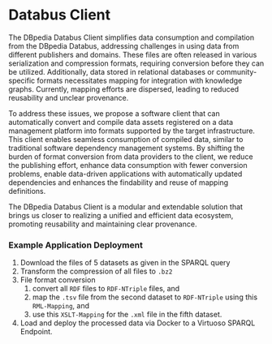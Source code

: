 # Databus Client

The DBpedia Databus Client simplifies data consumption and compilation from the DBpedia Databus, addressing challenges in using data from different publishers and domains. These files are often released in various serialization and compression formats, requiring conversion before they can be utilized. Additionally, data stored in relational databases or community-specific formats necessitates mapping for integration with knowledge graphs. Currently, mapping efforts are dispersed, leading to reduced reusability and unclear provenance.

To address these issues, we propose a software client that can automatically convert and compile data assets registered on a data management platform into formats supported by the target infrastructure. This client enables seamless consumption of compiled data, similar to traditional software dependency management systems. By shifting the burden of format conversion from data providers to the client, we reduce the publishing effort, enhance data consumption with fewer conversion problems, enable data-driven applications with automatically updated dependencies and enhances the findability and reuse of mapping definitions.

The DBpedia Databus Client is a modular and extendable solution that brings us closer to realizing a unified and efficient data ecosystem, promoting reusability and maintaining clear provenance.

### Example Application Deployment

1. Download the files of 5 datasets as given in the SPARQL query
2. Transform the compression of all files to `.bz2`
3. File format conversion
   1. convert all `RDF` files to `RDF-NTriple` files, and
   2. map the `.tsv` file from the second dataset to `RDF-NTriple` using this `RML-Mapping`, and
   3. use this `XSLT-Mapping` for the `.xml` file in the fifth dataset.
4. Load and deploy the processed data via Docker to a Virtuoso SPARQL Endpoint.